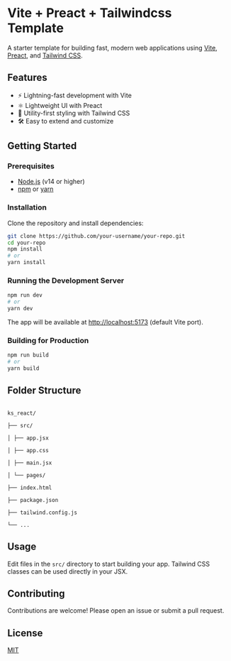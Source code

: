 # Vite + Preact + Tailwindcss Template

A starter template for building fast, modern web applications using [Vite](https://vitejs.dev/), [Preact](https://preactjs.com/), and [Tailwind CSS](https://tailwindcss.com/).

## Features

- ⚡️ Lightning-fast development with Vite
- ⚛️ Lightweight UI with Preact
- 🎨 Utility-first styling with Tailwind CSS
- 🛠️ Easy to extend and customize

## Getting Started

### Prerequisites

- [Node.js](https://nodejs.org/) (v14 or higher)
- [npm](https://www.npmjs.com/) or [yarn](https://yarnpkg.com/)

### Installation

Clone the repository and install dependencies:

```bash
git clone https://github.com/your-username/your-repo.git
cd your-repo
npm install
# or
yarn install
```

### Running the Development Server

```bash
npm run dev
# or
yarn dev
```

The app will be available at [http://localhost:5173](http://localhost:5173) (default Vite port).

### Building for Production

```bash
npm run build
# or
yarn build
```

## Folder Structure

<code style="display: block; "> 
ks_react/ </br>
├── src/ </br>
│ ├── app.jsx </br>
│ ├── app.css </br>
│ ├── main.jsx </br>
│ └── pages/ </br>
├── index.html </br>
├── package.json </br>
├── tailwind.config.js </br>
└── ...
</code>

## Usage

Edit files in the `src/` directory to start building your app. Tailwind CSS classes can be used directly in your JSX.

## Contributing

Contributions are welcome! Please open an issue or submit a pull request.

## License

[MIT](LICENSE)
